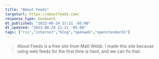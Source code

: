 ```yaml
---
title: "About Feeds"
targeturl: https://aboutfeeds.com/
response_type: bookmark
dt_published: "2023-08-24 21:21 -05:00"
dt_updated: "2023-08-24 21:21 -05:00"
tags: ["rss","internet","blog","openweb","openstandards"]
---
```


> About Feeds is a free site from Matt Webb. I made this site because using web feeds for the first time is hard, and we can fix that.